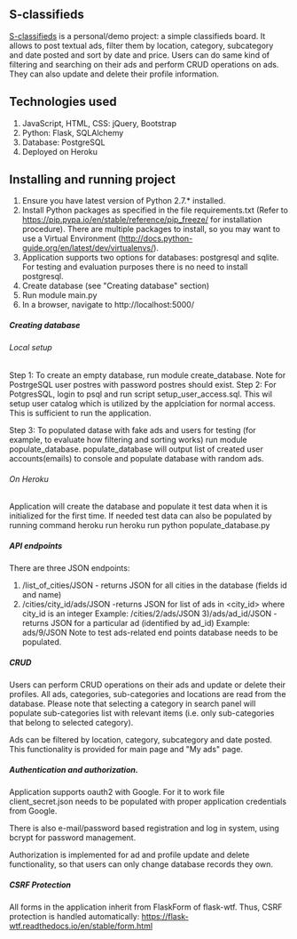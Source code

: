 ## S-classifieds
[S-classifieds](https://s-classifieds.herokuapp.com/)
is a personal/demo project: a simple classifieds board.
It allows to post textual ads, filter them by location, category, subcategory and date posted
and sort by date and price.
Users can do same kind of filtering and searching on their ads and perform CRUD operations on ads.
They can also update and delete their profile information.

## Technologies used
1. JavaScript, HTML, CSS: jQuery, Bootstrap
2. Python: Flask, SQLAlchemy
3. Database: PostgreSQL
4. Deployed on Heroku

## Installing and running project
1. Ensure you have latest version of Python 2.7.* installed. 
2. Install Python packages as specified in the file requirements.txt (Refer to https://pip.pypa.io/en/stable/reference/pip_freeze/ for installation procedure). There are multiple packages to install, so you may want to use a Virtual Environment (http://docs.python-guide.org/en/latest/dev/virtualenvs/).
3. Application supports two options for databases: postgresql and sqlite. For testing and evaluation purposes there is no need to install postgresql.
4. Create database (see "Creating database" section)
5. Run module main.py
6. In a browser, navigate to http://localhost:5000/

##### Creating database
###### Local setup
Step 1: To create an empty database, run module create_database. Note for PostrgeSQL user postres with password postres should exist.
Step 2: For PotgresSQL, login to psql and run script setup_user_access.sql. This wil setup user catalog which is utilized by the applciation for 
normal access. 
This is sufficient to run the application.

Step 3: To populated datase with fake ads and users for testing (for example, to evaluate how filtering and sorting works) run module populate_database.
populate_database will output list of created user accounts(emails) to console and populate database with random ads.
###### On Heroku
Application will create the database and populate it test data when it is initialized for the first time.
If needed test data can also be populated by running command
heroku run heroku run python populate_database.py


##### API endpoints
There are three JSON endpoints:
1) /list_of_cities/JSON - returns JSON for all cities in the database (fields id and name)
2) /cities/city_id/ads/JSON -returns JSON for list of ads in <city_id> where city_id is an integer
Example: /cities/2/ads/JSON
3)/ads/ad_id/JSON - returns JSON for a particular ad (identified by ad_id)
Example: ads/9/JSON
Note to test ads-related end points database needs to be populated. 

##### CRUD
Users can perform CRUD operations on their ads and update or delete their profiles.
All ads, categories, sub-categories and locations are read from the database. 
Please note that selecting a category in search panel will populate sub-categories list with
relevant items (i.e. only sub-categories that belong to selected category).

Ads can be filtered by location, category, subcategory and date posted. This functionality is provided for main page and "My ads" page.

##### Authentication and authorization.
Application supports oauth2 with Google. For it to work file client_secret.json needs to be populated with proper application credentials from Google.

There is also e-mail/password based registration and log in system, using bcrypt for password management.

Authorization is implemented for ad and profile update and delete functionality, so that users can only change database records they own.


##### CSRF Protection
All forms in the application inherit from FlaskForm of flask-wtf. Thus, CSRF protection is handled automatically:
https://flask-wtf.readthedocs.io/en/stable/form.html










